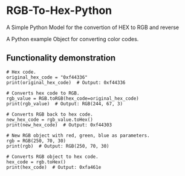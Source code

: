 # RGB-To-Hex-Python
A Simple Python Model for the convertion of HEX to RGB and reverse

A Python example Object for converting color codes.

## Functionality demonstration

```
# Hex code.
original_hex_code = "0xf44336"
print(original_hex_code)  # Output: 0xf44336

# Converts hex code to RGB.
rgb_value = RGB.toRGB(hex_code=original_hex_code)
print(rgb_value)  # Output: RGB(244, 67, 3)

# Converts RGB back to hex code.
new_hex_code = rgb_value.toHex()
print(new_hex_code)  # Output: 0xf44303

# New RGB object with red, green, blue as parameters.
rgb = RGB(250, 70, 30)
print(rgb)  # Output: RGB(250, 70, 30)

# Converts RGB object to hex code.
hex_code = rgb.toHex()
print(hex_code)  # Output: 0xfa461e
```